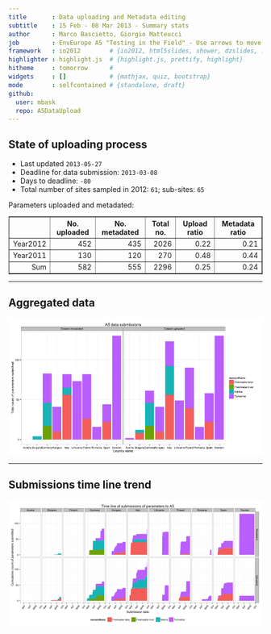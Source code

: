 ```yaml
---
title       : Data uploading and Metadata editing
subtitle    : 15 Feb - 08 Mar 2013 - Summary stats
author      : Marco Bascietto, Giorgio Matteucci
job         : EnvEurope A5 "Testing in the Field" - Use arrows to move between slides
framework   : io2012        # {io2012, html5slides, shower, dzslides, ...}
highlighter : highlight.js  # {highlight.js, prettify, highlight}
hitheme     : tomorrow      # 
widgets     : []            # {mathjax, quiz, bootstrap}
mode        : selfcontained # {standalone, draft}
github:
  user: mbask
  repo: A5DataUpload
---
```













## State of uploading process

* Last updated ``2013-05-27``
* Deadline for data submission: `2013-03-08`
* Days to deadline: ``-80``
* Total number of sites sampled in 2012: ``61``; sub-sites: ``65``

Parameters uploaded and metadated:
<!-- html table generated in R 3.0.1 by xtable 1.7-1 package -->
<!-- Mon May 27 12:45:29 2013 -->
<TABLE border=1>
<TR> <TH>  </TH> <TH> No. uploaded </TH> <TH> No. metadated </TH> <TH> Total no. </TH> <TH> Upload ratio </TH> <TH> Metadata ratio </TH>  </TR>
  <TR> <TD align="right"> Year2012 </TD> <TD align="right"> 452 </TD> <TD align="right"> 435 </TD> <TD align="right"> 2026 </TD> <TD align="right"> 0.22 </TD> <TD align="right"> 0.21 </TD> </TR>
  <TR> <TD align="right"> Year2011 </TD> <TD align="right"> 130 </TD> <TD align="right"> 120 </TD> <TD align="right"> 270 </TD> <TD align="right"> 0.48 </TD> <TD align="right"> 0.44 </TD> </TR>
  <TR> <TD align="right"> Sum </TD> <TD align="right"> 582 </TD> <TD align="right"> 555 </TD> <TD align="right"> 2296 </TD> <TD align="right"> 0.25 </TD> <TD align="right"> 0.24 </TD> </TR>
   </TABLE>





---

## Aggregated data

![plot of chunk aggrDataByDomain](figure/A5DAMU-1aggrDataByDomain.png) 


---

## Submissions time line trend
 

![plot of chunk timeLineChart](figure/A5DAMU-1timeLineChart.png) 







